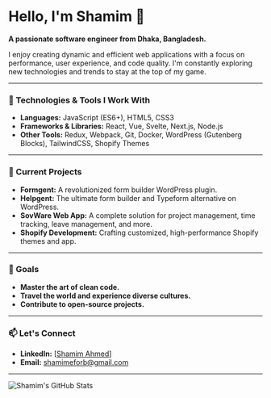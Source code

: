 # Hello, I'm Shamim 👋

**A passionate software engineer from Dhaka, Bangladesh.**

I enjoy creating dynamic and efficient web applications with a focus on performance, user experience, and code quality. I'm constantly exploring new technologies and trends to stay at the top of my game.

---

### 🔧 Technologies & Tools I Work With
- **Languages:** JavaScript (ES6+), HTML5, CSS3
- **Frameworks & Libraries:** React, Vue, Svelte, Next.js, Node.js
- **Other Tools:** Redux, Webpack, Git, Docker, WordPress (Gutenberg Blocks), TailwindCSS, Shopify Themes

---

### 🚀 Current Projects
- **Formgent:** A revolutionized form builder WordPress plugin.
- **Helpgent:** The ultimate form builder and Typeform alternative on WordPress.
- **SovWare Web App:** A complete solution for project management, time tracking, leave management, and more.
- **Shopify Development:** Crafting customized, high-performance Shopify themes and app.
---

### 🌱 Goals
- **Master the art of clean code.**
- **Travel the world and experience diverse cultures.**
- **Contribute to open-source projects.**

---

### 📫 Let's Connect
- **LinkedIn:** [[Shamim Ahmed](https://linkedin.com/in/shamimahmedx)]
- **Email:** shamimeforb@gmail.com

---

![Shamim's GitHub Stats](https://github-readme-stats.vercel.app/api?username=devshamim&show_icons=true&theme=dracula)
